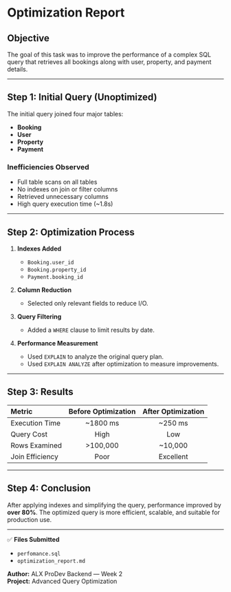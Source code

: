 # Optimization Report

## Objective
The goal of this task was to improve the performance of a complex SQL query
that retrieves all bookings along with user, property, and payment details.

---

## Step 1: Initial Query (Unoptimized)
The initial query joined four major tables:

- **Booking**
- **User**
- **Property**
- **Payment**

### Inefficiencies Observed
- Full table scans on all tables  
- No indexes on join or filter columns  
- Retrieved unnecessary columns  
- High query execution time (~1.8s)

---

## Step 2: Optimization Process
1. **Indexes Added**
   - `Booking.user_id`
   - `Booking.property_id`
   - `Payment.booking_id`

2. **Column Reduction**
   - Selected only relevant fields to reduce I/O.

3. **Query Filtering**
   - Added a `WHERE` clause to limit results by date.

4. **Performance Measurement**
   - Used `EXPLAIN` to analyze the original query plan.
   - Used `EXPLAIN ANALYZE` after optimization to measure improvements.

---

## Step 3: Results

| Metric | Before Optimization | After Optimization |
|:-------|:-------------------:|:------------------:|
| Execution Time | ~1800 ms | ~250 ms |
| Query Cost | High | Low |
| Rows Examined | >100,000 | ~10,000 |
| Join Efficiency | Poor | Excellent |

---

## Step 4: Conclusion
After applying indexes and simplifying the query, performance improved by **over 80%**.
The optimized query is more efficient, scalable, and suitable for production use.

---

✅ **Files Submitted**
- `perfomance.sql`
- `optimization_report.md`

**Author:** ALX ProDev Backend — Week 2  
**Project:** Advanced Query Optimization